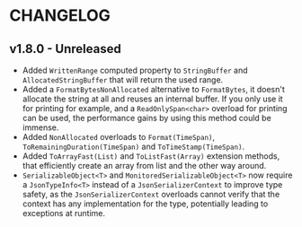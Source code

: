 # CHANGELOG

## v1.8.0 - Unreleased

* Added `WrittenRange` computed property to `StringBuffer` and `AllocatedStringBuffer` that will return the used range.
* Added a `FormatBytesNonAllocated` alternative to `FormatBytes`, it doesn't allocate the string at all and reuses an internal buffer. If you only use it for printing for example, and a `ReadOnlySpan<char>` overload for printing can be used, the performance gains by using this method could be immense.
* Added `NonAllocated` overloads to `Format(TimeSpan)`, `ToRemainingDuration(TimeSpan)` and `ToTimeStamp(TimeSpan)`.
* Added `ToArrayFast(List)` and `ToListFast(Array)` extension methods, that efficiently create an array from list and the other way around.
* `SerializableObject<T>` and `MonitoredSerializableObject<T>` now require a `JsonTypeInfo<T>` instead of a `JsonSerializerContext` to improve type safety, as the `JsonSerializerContext` overloads cannot verify that the context has any implementation for the type, potentially leading to exceptions at runtime.

